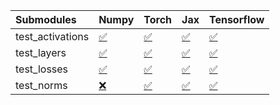 | Submodules       | Numpy                                                                                                                           | Torch                                                                                                                           | Jax                                                                                                                             | Tensorflow                                                                                                                      |
|:-----------------|:--------------------------------------------------------------------------------------------------------------------------------|:--------------------------------------------------------------------------------------------------------------------------------|:--------------------------------------------------------------------------------------------------------------------------------|:--------------------------------------------------------------------------------------------------------------------------------|
| test_activations | <a href="https://github.com/unifyai/ivy/runs/7819446667?check_suite_focus=true" rel="noopener noreferrer" target="_blank">✅</a> | <a href="https://github.com/unifyai/ivy/runs/7819446985?check_suite_focus=true" rel="noopener noreferrer" target="_blank">✅</a> | <a href="https://github.com/unifyai/ivy/runs/7819447312?check_suite_focus=true" rel="noopener noreferrer" target="_blank">✅</a> | <a href="https://github.com/unifyai/ivy/runs/7819447531?check_suite_focus=true" rel="noopener noreferrer" target="_blank">✅</a> |
| test_layers      | <a href="https://github.com/unifyai/ivy/runs/7819446718?check_suite_focus=true" rel="noopener noreferrer" target="_blank">✅</a> | <a href="https://github.com/unifyai/ivy/runs/7819447057?check_suite_focus=true" rel="noopener noreferrer" target="_blank">✅</a> | <a href="https://github.com/unifyai/ivy/runs/7819447386?check_suite_focus=true" rel="noopener noreferrer" target="_blank">✅</a> | <a href="https://github.com/unifyai/ivy/runs/7819447573?check_suite_focus=true" rel="noopener noreferrer" target="_blank">✅</a> |
| test_losses      | <a href="https://github.com/unifyai/ivy/runs/7819446795?check_suite_focus=true" rel="noopener noreferrer" target="_blank">✅</a> | <a href="https://github.com/unifyai/ivy/runs/7819447146?check_suite_focus=true" rel="noopener noreferrer" target="_blank">✅</a> | <a href="https://github.com/unifyai/ivy/runs/7819447439?check_suite_focus=true" rel="noopener noreferrer" target="_blank">✅</a> | <a href="https://github.com/unifyai/ivy/runs/7819447621?check_suite_focus=true" rel="noopener noreferrer" target="_blank">✅</a> |
| test_norms       | <a href="https://github.com/unifyai/ivy/runs/7819446892?check_suite_focus=true" rel="noopener noreferrer" target="_blank">❌</a> | <a href="https://github.com/unifyai/ivy/runs/7819447256?check_suite_focus=true" rel="noopener noreferrer" target="_blank">✅</a> | <a href="https://github.com/unifyai/ivy/runs/7819447473?check_suite_focus=true" rel="noopener noreferrer" target="_blank">✅</a> | <a href="https://github.com/unifyai/ivy/runs/7819447669?check_suite_focus=true" rel="noopener noreferrer" target="_blank">✅</a> |